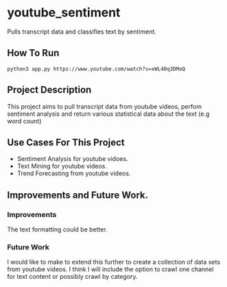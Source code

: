 # youtube_sentiment
Pulls transcript data and classifies text by sentiment.

## How To Run

```
python3 app.py https://www.youtube.com/watch?v=xWL40q3DMoQ

```
## Project Description
This project aims to pull transcript data from youtube videos, perfom sentiment analysis and return various statistical data about the text (e.g word count)

## Use Cases For This Project
* Sentiment Analysis for youtube vidoes.
* Text Mining for youtube videos.
* Trend Forecasting from youtube videos.

## Improvements and Future Work.

### Improvements

The text formatting could be better.

### Future Work

I would like to make to extend this further to create a collection of data sets from youtube videos. I think I will include the option to crawl one channel for text content or possibly crawl by category.
